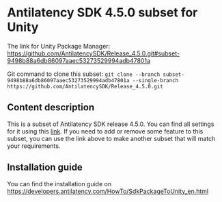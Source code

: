 # Antilatency SDK 4.5.0 subset for Unity

The link for Unity Package Manager: https://github.com/AntilatencySDK/Release_4.5.0.git#subset-9498b88a6db86097aaec53273529994adb47801a

Git command to clone this subset: `git clone --branch subset-9498b88a6db86097aaec53273529994adb47801a --single-branch https://github.com/AntilatencySDK/Release_4.5.0.git`

## Content description

This is a subset of Antilatency SDK release 4.5.0. You can find all settings for it using this [link](https://developers.antilatency.com/Sdk/Configurator_en.html#{"Libraries":{"AltEnvironmentAdditionalMarkers":true,"AltEnvironmentArbitrary2D":false,"AltEnvironmentHorizontalGrid":false,"AltEnvironmentPillars":true,"AltEnvironmentRectangle":true,"AltEnvironmentSelector":true,"AltEnvironmentSides":true,"AltTracking":true,"Bracer":false,"DeviceNetwork":true,"HardwareExtensionInterface":true,"IllumetryDisplay":true,"PhysicalConfigurableEnvironment":true,"RadioMetrics":false,"StereoGlasses":true,"StorageClient":true,"TrackingAlignment":false},"OS":{"Android":{"aar":false},"Linux":{"x86_64":true},"WindowsDesktop":{"x64":true,"x86":true},"WindowsUWP":{"arm64-v8a":true,"armeabi-v7a":true,"x64":true}},"Release":"4.5.0","Target":"Unity","TargetSettings":{"Components":{"AltEnvironmentComponents":false,"AltTrackingComponents":false,"BracerComponents":false,"DeviceNetworkComponents":false,"StorageClientComponents":false},"MathTypes":"UnityEngine.Math","UnityComponents":true,"UnityVersion":"2019.x-2021.x"}}). If you need to add or remove some feature to this subset, you can use the link above to make another subset that will match your requirements.

## Installation guide

You can find the installation guide on https://developers.antilatency.com/HowTo/SdkPackageToUnity_en.html